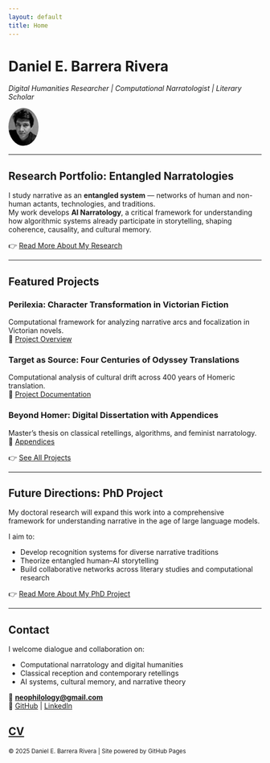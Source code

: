 ```yaml
---
layout: default
title: Home
---
```


# Daniel E. Barrera Rivera  
*Digital Humanities Researcher | Computational Narratologist | Literary Scholar*  

<img src="./assets/images/Dan_BW02.png" alt="Daniel Barrera Rivera" width="60" style="border-radius:50%"/>

---

## Research Portfolio: Entangled Narratologies  

I study narrative as an **entangled system** — networks of human and non-human actants, technologies, and traditions.  
My work develops **AI Narratology**, a critical framework for understanding how algorithmic systems already participate in storytelling, shaping coherence, causality, and cultural memory.  

👉 [Read More About My Research](./research.md)  

---

## Featured Projects  

### **Perilexia: Character Transformation in Victorian Fiction**  
Computational framework for analyzing narrative arcs and focalization in Victorian novels.  
🔗 [Project Overview](./projects/perilexia.md)  

### **Target as Source: Four Centuries of Odyssey Translations**  
Computational analysis of cultural drift across 400 years of Homeric translation.  
🔗 [Project Documentation](https://neophilology.github.io/English-Homer/)  

### **Beyond Homer: Digital Dissertation with Appendices**  
Master’s thesis on classical retellings, algorithms, and feminist narratology.  
🔗 [Appendices](https://neophilology.github.io/Beyond-Homer/)  

👉 [See All Projects](./projects.md)  

---

## Future Directions: PhD Project  

My doctoral research will expand this work into a comprehensive framework for understanding narrative in the age of large language models.  

I aim to:  
- Develop recognition systems for diverse narrative traditions  
- Theorize entangled human–AI storytelling  
- Build collaborative networks across literary studies and computational research  

👉 [Read More About My PhD Project](./phd.md)  

---

## Contact  

I welcome dialogue and collaboration on:  
- Computational narratology and digital humanities  
- Classical reception and contemporary retellings  
- AI systems, cultural memory, and narrative theory  

📧 **neophilology@gmail.com**  
🔗 [GitHub](https://github.com/neophilology) | [LinkedIn](https://linkedin.com/in/danielbarrera-neophilology)  

[CV](./cv.html)
---

<small>© 2025 Daniel E. Barrera Rivera | Site powered by GitHub Pages</small>
